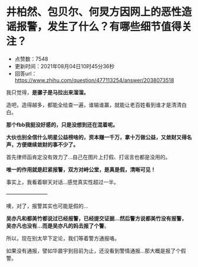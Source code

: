 # 井柏然、包贝尔、何炅方因网上的恶性造谣报警，发生了什么？有哪些细节值得关注？
- 点赞数：7548
- 更新时间：2021年08月04日10时45分36秒
- 回答url：https://www.zhihu.com/question/477113254/answer/2038073518
<body>
 <p data-pid="-h_j9Hfs">我只觉得，<b>是骡子是马拉出来溜溜。</b></p>
 <p data-pid="uvrNSDE0">造吧，造得越多，都能全给查一遍，谁输谁赢，就能让老百姓看到谁才是清清白白。</p>
 <p data-pid="EW05MCZe"><b>那个fbb我挺没好感的，只是没想到还在混着呢。</b></p>
 <p data-pid="FsECMIum"><b>大伙也别全信什么明星公益榜啥的，资本赚一千万，拿十万做公益，又敛财又得名声，方便继续敛财的事不少了。</b></p>
 <p data-pid="WH5F3bMU">首先律师函肯定没有效力了…自己在图片上打假、打谣言也都是没用的。</p>
 <p data-pid="s-Kp6UH8"><b>唯一的作用就是赶紧报警，双方对峙公堂，是真是假，清晰可见！</b></p>
 <p data-pid="Cz04BIJe">事实上，我看着聊天对话…感觉真实性超过一半。</p>
 <p data-pid="xwglWhPf">————————</p>
 <p data-pid="_jKDX9A7">噢，对了，报警其实也可能是假的…</p>
 <p data-pid="g7piUq1-"><b>吴亦凡和都美竹都说过已经报警，已经提交证据…然后警方说都美竹没有报警，吴亦凡也没有…而是吴亦凡的妈去报了个警</b>。</p>
 <p data-pid="a2E91V0n">所以，现在别太早下定论，我们等着警方通报咯。</p>
 <p data-pid="OZU10ubd">如果没有通报，譬如华晨宇到目前为止，还没看到警情通报…那大概是报了个假警。</p>
</body>